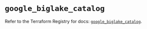 # `google_biglake_catalog`

Refer to the Terraform Registry for docs: [`google_biglake_catalog`](https://registry.terraform.io/providers/hashicorp/google/5.41.0/docs/resources/biglake_catalog).

